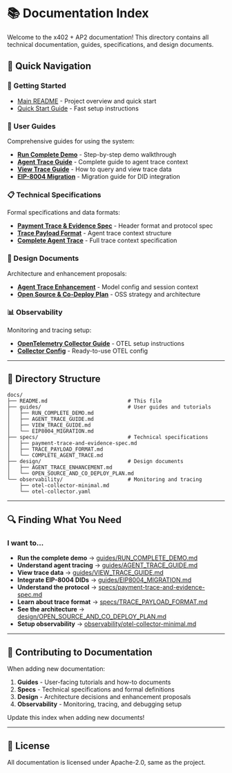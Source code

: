 # 📚 Documentation Index

Welcome to the x402 + AP2 documentation! This directory contains all technical documentation, guides, specifications, and design documents.

## 📖 Quick Navigation

### 🚀 Getting Started
- [Main README](../README.md) - Project overview and quick start
- [Quick Start Guide](QUICKSTART.md) - Fast setup instructions

### 📘 User Guides
Comprehensive guides for using the system:

- [**Run Complete Demo**](guides/RUN_COMPLETE_DEMO.md) - Step-by-step demo walkthrough
- [**Agent Trace Guide**](guides/AGENT_TRACE_GUIDE.md) - Complete guide to agent trace context
- [**View Trace Guide**](guides/VIEW_TRACE_GUIDE.md) - How to query and view trace data
- [**EIP-8004 Migration**](guides/EIP8004_MIGRATION.md) - Migration guide for DID integration

### 📋 Technical Specifications
Formal specifications and data formats:

- [**Payment Trace & Evidence Spec**](specs/payment-trace-and-evidence-spec.md) - Header format and protocol spec
- [**Trace Payload Format**](specs/TRACE_PAYLOAD_FORMAT.md) - Agent trace context structure
- [**Complete Agent Trace**](specs/COMPLETE_AGENT_TRACE.md) - Full trace context specification

### 🎨 Design Documents
Architecture and enhancement proposals:

- [**Agent Trace Enhancement**](design/AGENT_TRACE_ENHANCEMENT.md) - Model config and session context
- [**Open Source & Co-Deploy Plan**](design/OPEN_SOURCE_AND_CO_DEPLOY_PLAN.md) - OSS strategy and architecture

### 📊 Observability
Monitoring and tracing setup:

- [**OpenTelemetry Collector Guide**](observability/otel-collector-minimal.md) - OTEL setup instructions
- [**Collector Config**](observability/otel-collector.yaml) - Ready-to-use OTEL config

---

## 📁 Directory Structure

```
docs/
├── README.md                          # This file
├── guides/                            # User guides and tutorials
│   ├── RUN_COMPLETE_DEMO.md
│   ├── AGENT_TRACE_GUIDE.md
│   ├── VIEW_TRACE_GUIDE.md
│   └── EIP8004_MIGRATION.md
├── specs/                             # Technical specifications
│   ├── payment-trace-and-evidence-spec.md
│   ├── TRACE_PAYLOAD_FORMAT.md
│   └── COMPLETE_AGENT_TRACE.md
├── design/                            # Design documents
│   ├── AGENT_TRACE_ENHANCEMENT.md
│   └── OPEN_SOURCE_AND_CO_DEPLOY_PLAN.md
└── observability/                     # Monitoring and tracing
    ├── otel-collector-minimal.md
    └── otel-collector.yaml
```

---

## 🔍 Finding What You Need

### I want to...

- **Run the complete demo** → [guides/RUN_COMPLETE_DEMO.md](guides/RUN_COMPLETE_DEMO.md)
- **Understand agent tracing** → [guides/AGENT_TRACE_GUIDE.md](guides/AGENT_TRACE_GUIDE.md)
- **View trace data** → [guides/VIEW_TRACE_GUIDE.md](guides/VIEW_TRACE_GUIDE.md)
- **Integrate EIP-8004 DIDs** → [guides/EIP8004_MIGRATION.md](guides/EIP8004_MIGRATION.md)
- **Understand the protocol** → [specs/payment-trace-and-evidence-spec.md](specs/payment-trace-and-evidence-spec.md)
- **Learn about trace format** → [specs/TRACE_PAYLOAD_FORMAT.md](specs/TRACE_PAYLOAD_FORMAT.md)
- **See the architecture** → [design/OPEN_SOURCE_AND_CO_DEPLOY_PLAN.md](design/OPEN_SOURCE_AND_CO_DEPLOY_PLAN.md)
- **Setup observability** → [observability/otel-collector-minimal.md](observability/otel-collector-minimal.md)

---

## 🤝 Contributing to Documentation

When adding new documentation:

1. **Guides** - User-facing tutorials and how-to documents
2. **Specs** - Technical specifications and formal definitions
3. **Design** - Architecture decisions and enhancement proposals
4. **Observability** - Monitoring, tracing, and debugging setup

Update this index when adding new documents!

---

## 📄 License

All documentation is licensed under Apache-2.0, same as the project.


